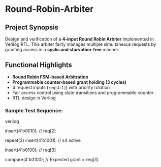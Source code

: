 # Round-Robin-Arbiter


## Project Synopsis

Design and verification of a **4-input Round Robin Arbiter** implemented in Verilog RTL. This arbiter fairly manages multiple simultaneous requests by granting access in a **cyclic and starvation-free** manner. 

##  Functional Highlights
-  **Round Robin FSM-based Arbitration**
-  **Programmable counter-based grant holding (3 cycles)**
-  4 request inputs (`req[4:1]`) with priority rotation
-  Fair access control using state transitions and programmable counter
-  RTL design in Verilog

### Sample Test Sequence:
verilog

insert(4'b0010);     // req[2]

repeat(3) insert(4'b1001); // s4 active

insert(4'b0100);     // req[3]

compare(4'b0100);    // Expected grant = req[3]

